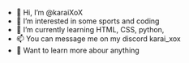 - 👋 Hi, I’m @karaiXoX
- 👀 I’m interested in some sports and coding
- 🌱 I’m currently learning HTML, CSS, python,
- 📫 You can message me on my discord karai_xox
- 📜 Want to learn more abour anything
<!---
karaiXoX/karaiXoX is a ✨ special ✨ repository because its `README.md` (this file) appears on your GitHub profile.
You can click the Preview link to take a look at your changes.
--->
